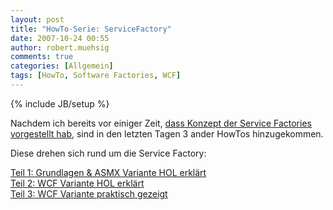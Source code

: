 ```yaml
---
layout: post
title: "HowTo-Serie: ServiceFactory"
date: 2007-10-24 00:55
author: robert.muehsig
comments: true
categories: [Allgemein]
tags: [HowTo, Software Factories, WCF]
---
```

{% include JB/setup %}
<p>Nachdem ich bereits vor einiger Zeit, <a href="http://code-inside.de/blog/artikel/howto-microsoft-patterns-practices-software-factories-verstehen/">dass Konzept der Service Factories vorgestellt hab</a>, sind in den letzten Tagen 3 ander HowTos hinzugekommen.</p> <p>Diese drehen sich rund um die Service Factory:</p> <p><a href="http://code-inside.de/blog/artikel/howto-microsoft-pp-web-service-factory-service-factory-teil-1-grundlagen-asmx-variante/">Teil 1: Grundlagen &amp; ASMX Variante HOL erklärt</a><br><a href="http://code-inside.de/blog/artikel/howto-microsoft-pp-web-service-factory-service-factory-teil-2-wcf-variante/">Teil 2: WCF Variante HOL erklärt</a><br><a href="http://code-inside.de/blog/artikel/howto-microsoft-pp-web-service-factory-service-factory-teil-3-praktisches-hello-world/">Teil 3: WCF Variante praktisch gezeigt</a></p>
